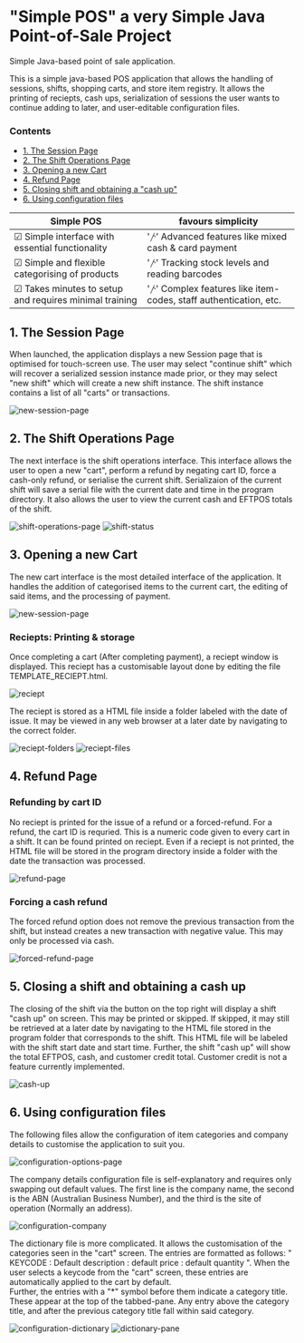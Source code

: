 # "Simple POS" a very Simple Java Point-of-Sale Project
Simple Java-based point of sale application. 

This is a simple java-based POS application that allows the handling of sessions, shifts, shopping carts, and store item registry.  It allows the printing of reciepts, cash ups, serialization of sessions the user wants to continue adding to later, and user-editable configuration files.

### Contents 
- [1. The Session Page](#1-the-session-page)
- [2. The Shift Operations Page](#2-the-shift-operations-page)
- [3. Opening a new Cart](#3-opening-a-new-cart)
- [4. Refund Page](#4-refund-page)
- [5. Closing shift and obtaining a "cash up"](#5-closing-a-shift-and-obtaining-a-cash-up)
- [6. Using configuration files](#6-using-configuration-files)

|                                 Simple POS               |  favours simplicity                                                   |   
|----------------------------------------------------------|----------------------------------------------------------------|
| ☑ Simple interface with essential functionality          | '𐤕' Advanced features like mixed cash & card payment             | 
| ☑ Simple and flexible categorising of products           | '𐤕' Tracking stock levels and reading barcodes                   |
| ☑ Takes minutes to setup and requires minimal training   | '𐤕' Complex features like item-codes, staff authentication, etc. |

## 1. The Session Page 

When launched, the application displays a new Session page that is optimised for touch-screen use.  The user may select "continue shift" which will recover a serialized session instance made prior, or they may select "new shift" which will create a new shift instance.  The shift instance contains a list of all "carts" or transactions.

![new-session-page](https://i.ibb.co/0hWmYTw/Session-Start-Page.jpg)

## 2. The Shift Operations Page 

The next interface is the shift operations interface.  This interface allows the user to open a new "cart", perform a refund by negating cart ID, force a cash-only refund, or serialise the current shift. Serializaion of the current shift will save a serial file with the current date and time in the program directory.  It also allows the user to view the current cash and EFTPOS totals of the shift. 

![shift-operations-page](https://i.ibb.co/5xSMVQD/Shift-Operations-Page.jpg)
![shift-status](https://i.ibb.co/JqNfdcM/shift-status.jpg)

## 3. Opening a new Cart 

The new cart interface is the most detailed interface of the application.  It handles the addition of categorised items to the current cart, the editing of said items, and the processing of payment.  

![new-session-page](https://i.ibb.co/0t0CZS6/CartPage.jpg)

### Reciepts: Printing & storage 

Once completing a cart (After completing payment), a reciept window is displayed.  This reciept has a customisable layout done by editing the file TEMPLATE_RECIEPT.html. 

![reciept](https://i.ibb.co/cTXR4HS/reciept.jpg)

The reciept is stored as a HTML file inside a folder labeled with the date of issue. It may be viewed in any web browser at a later date by navigating to the correct folder.  

![reciept-folders](https://i.ibb.co/M24HGhc/folders.jpg)
![reciept-files](https://i.ibb.co/THzD2sT/Reciept-Storage.jpg)

## 4. Refund Page 

### Refunding by cart ID 

No reciept is printed for the issue of a refund or a forced-refund.  For a refund, the cart ID is requried.  This is a numeric code given to every cart in a shift.  It can be found printed on reciept.  Even if a reciept is not printed, the HTML file will be stored in the program directory inside a folder with the date the transaction was processed.  

![refund-page](https://i.ibb.co/tLvFqCK/refund.jpg)

### Forcing a cash refund 

The forced refund option does not remove the previous transaction from the shift, but instead creates a new transaction with negative value.  This may only be processed via cash. 

![forced-refund-page](https://i.ibb.co/Qps5gfz/force-Refund-Page.jpg)

## 5. Closing a shift and obtaining a cash up

The closing of the shift via the button on the top right will display a shift "cash up" on screen.  This may be printed or skipped.  If skipped, it may still be retrieved at a later date by navigating to the HTML file stored in the program folder that corresponds to the shift.  This HTML file will be labeled with the shift start date and start time.  Further, the shift "cash up" will show the total EFTPOS, cash, and customer credit total.  Customer credit is not a feature currently implemented. 

![cash-up](https://i.ibb.co/VSVmZ3W/cash-up.jpg)

## 6. Using configuration files 

The following files allow the configuration of item categories and company details to customise the application to suit you.  

![configuration-options-page](https://i.ibb.co/ZLXzvZ5/Configuration-Options.jpg)

The company details configuration file is self-explanatory and requires only swapping out default values. The first line is the company name, the second is the ABN (Australian Business Number), and the third is the site of operation (Normally an address).

![configuration-company](https://i.ibb.co/cwZ2JGN/company-details.jpg)

The dictionary file is more complicated. It allows the customisation of the categories seen in the "cart" screen.  The entries are formatted as follows:
" KEYCODE : Default description : default price : default quantity ".  When the user selects a keycode from the "cart" screen, these entries are automatically applied to the cart by default.  
Further, the entries with a "\*" symbol before them indicate a category title.  These appear at the top of the tabbed-pane.  Any entry above the category title, and after the previous category title fall within said category. 

![configuration-dictionary](https://i.ibb.co/7Q6d7Yt/dictionary.jpg)
![dictionary-pane](https://i.ibb.co/JmQY2km/category-pane.jpg)

